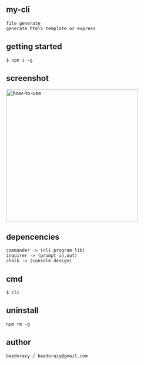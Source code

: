 ## my-cli
	file generate
	generate html5 template or express 

## getting started
	$ npm i -g 

## screenshot
<div>
	<img width="358" alt="how-to-use" src="https://user-images.githubusercontent.com/29223674/54181785-01cd2f80-44e3-11e9-80c9-86d57ad8453f.png">
</div>

## depencencies
	commander -> (cli program lib)
	inquirer -> (prompt in,out)
	chalk -> (console design)

## cmd
	$ cli

## uninstall
	npm rm -g 

## author
	baedorazy / baedorazy@gmail.com

